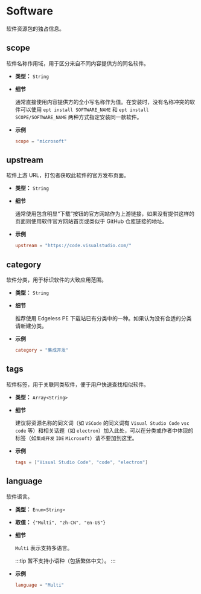 # Software

软件资源包的独占信息。
## scope
软件名称作用域，用于区分来自不同内容提供方的同名软件。
- **类型：** `String`
- **细节**

  通常直接使用内容提供方的全小写名称作为值。在安装时，没有名称冲突的软件可以使用 `ept install SOFTWARE_NAME` 和 `ept install SCOPE/SOFTWARE_NAME` 两种方式指定安装同一款软件。

- **示例**
  ```toml
  scope = "microsoft"
  ```
## upstream

软件上游 URL，打包者获取此软件的官方发布页面。

- **类型：** `String`
- **细节**

  通常使用包含明显“下载”按钮的官方网站作为上游链接，如果没有提供这样的页面则使用软件官方网站首页或类似于 GitHub 仓库链接的地址。

- **示例**
  ```toml
  upstream = "https://code.visualstudio.com/"
  ```

## category

软件分类，用于标识软件的大致应用范围。

- **类型：** `String`
- **细节**

  推荐使用 Edgeless PE 下载站已有分类中的一种。如果认为没有合适的分类请新建分类。

- **示例**
  ```toml
  category = "集成开发"
  ```

## tags

软件标签，用于关联同类软件，便于用户快速查找相似软件。

- **类型：** `Array<String>`
- **细节**

  建议将资源名称的同义词（如 `VSCode` 的同义词有 `Visual Studio Code` `vsc` `code` 等）和相关话题（如 `electron`）加入此处，可以在分类或作者中体现的标签（如`集成开发` `IDE` `Microsoft`）请不要加到这里。

- **示例**
  ```toml
  tags = ["Visual Studio Code", "code", "electron"]
  ```

## language

软件语言。

- **类型：** `Enum<String>`
- **取值：** `{"Multi", "zh-CN", "en-US"}`
- **细节**

  `Multi` 表示支持多语言。
  
  :::tip
  暂不支持小语种（包括繁体中文）。
  :::

- **示例**
  ```toml
  language = "Multi"
  ```
